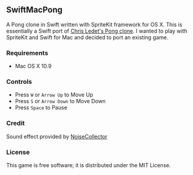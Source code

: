 ## SwiftMacPong

A Pong clone in Swift written with SpriteKit framework for OS X. This is essentially a Swift port of [Chris Ledet's Pong clone](https://github.com/chrisledet/Pong). I wanted to play with SpriteKit and Swift for Mac and decided to port an existing game.


### Requirements

* Mac OS X 10.9

### Controls

* Press `W` or `Arrow Up` to Move Up
* Press `S` or `Arrow Down` to Move Down
* Press `Space` to Pause

### Credit

Sound effect provided by [NoiseCollector](http://www.freesound.org/people/NoiseCollector/)

### License

This game is free software; it is distributed under the MIT License.
